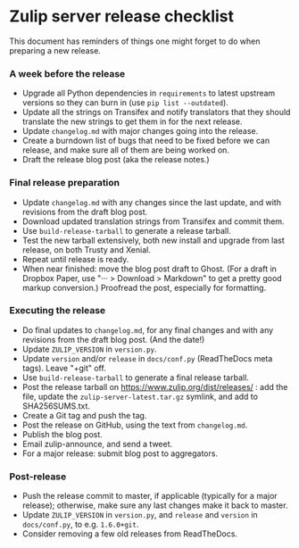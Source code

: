 # Zulip server release checklist

This document has reminders of things one might forget to do when
preparing a new release.

### A week before the release

* Upgrade all Python dependencies in `requirements` to latest
  upstream versions so they can burn in (use `pip list --outdated`).
* Update all the strings on Transifex and notify translators that they
  should translate the new strings to get them in for the next
  release.
* Update `changelog.md` with major changes going into the release.
* Create a burndown list of bugs that need to be fixed before we can
  release, and make sure all of them are being worked on.
* Draft the release blog post (aka the release notes.)

### Final release preparation

* Update `changelog.md` with any changes since the last update, and
  with revisions from the draft blog post.
* Download updated translation strings from Transifex and commit them.
* Use `build-release-tarball` to generate a release tarball.
* Test the new tarball extensively, both new install and upgrade from last
  release, on both Trusty and Xenial.
* Repeat until release is ready.
* When near finished: move the blog post draft to Ghost.  (For a draft
  in Dropbox Paper, use "··· > Download > Markdown" to get a pretty
  good markup conversion.)  Proofread the post, especially for
  formatting.

### Executing the release

* Do final updates to `changelog.md`, for any final changes and with
  any revisions from the draft blog post.  (And the date!)
* Update `ZULIP_VERSION` in `version.py`.
* Update `version` and/or `release` in `docs/conf.py` (ReadTheDocs meta tags).
  Leave "+git" off.
* Use `build-release-tarball` to generate a final release tarball.
* Post the release tarball on https://www.zulip.org/dist/releases/ :
  add the file, update the `zulip-server-latest.tar.gz` symlink, and
  add to SHA256SUMS.txt.
* Create a Git tag and push the tag.
* Post the release on GitHub, using the text from `changelog.md`.
* Publish the blog post.
* Email zulip-announce, and send a tweet.
* For a major release: submit blog post to aggregators.

### Post-release

* Push the release commit to master, if applicable (typically for a
  major release); otherwise, make sure any last changes make it back
  to master.
* Update `ZULIP_VERSION` in `version.py`, and `release` and `version` in
 `docs/conf.py`, to e.g. `1.6.0+git`.
* Consider removing a few old releases from ReadTheDocs.
